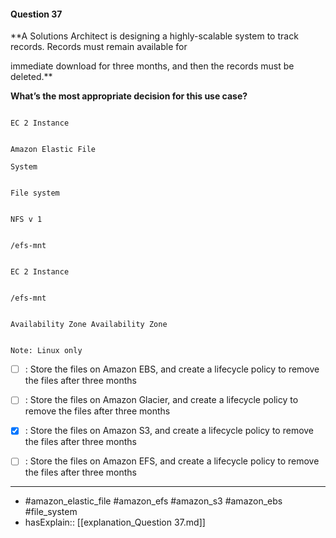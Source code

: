 #### Question  37

**A Solutions Architect is designing a highly-scalable system to track records. Records must remain available for

immediate download for three months, and then the records must be deleted.**

**What’s the most appropriate decision for this use case?**

```

EC 2 Instance

```

```

Amazon Elastic File

System

```

```

File system

```

```

NFS v 1

```

```

/efs-mnt

```

```

EC 2 Instance

```

```

/efs-mnt

```

```

Availability Zone Availability Zone

```

```

Note: Linux only

```

- [ ] :  Store the files on Amazon EBS, and create a lifecycle policy to remove the files after three months

- [ ] :  Store the files on Amazon Glacier, and create a lifecycle policy to remove the files after three months

- [x] :  Store the files on Amazon S3, and create a lifecycle policy to remove the files after three months

- [ ] :  Store the files on Amazon EFS, and create a lifecycle policy to remove the files after three months

----

- #amazon_elastic_file #amazon_efs #amazon_s3 #amazon_ebs #file_system
- hasExplain:: [[explanation_Question  37.md]]
